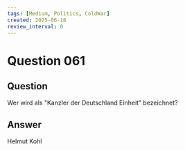 ```yaml
---
tags: [Medium, Politics, ColdWar]
created: 2025-06-16
review_interval: 0
---
```


# Question 061

## Question

Wer wird als "Kanzler der Deutschland Einheit" bezeichnet?

## Answer

Helmut Kohl
